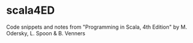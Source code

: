 # scala4ED
Code snippets and notes from "Programming in Scala, 4th Edition" by M. Odersky, L. Spoon &amp; B. Venners
